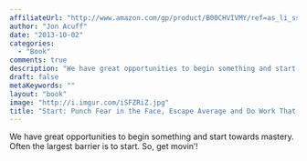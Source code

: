 ```yaml
---
affiliateUrl: "http://www.amazon.com/gp/product/B00CHVIVMY/ref=as_li_ss_tl?ie=UTF8&camp=1789&creative=390957&creativeASIN=B00CHVIVMY&linkCode=as2&tag=jaktre-20"
author: "Jon Acuff"
date: "2013-10-02"
categories:
  - "Book"
comments: true
description: "We have great opportunities to begin something and start towards mastery. Often the largest barrier is to start. So, get movin’!"
draft: false
metaKeywords: ""
layout: "book"
image: "http://i.imgur.com/iSFZRiZ.jpg"
title: "Start: Punch Fear in the Face, Escape Average and Do Work That Matters"
---
```


We have great opportunities to begin something and start towards mastery. Often the largest barrier is to start. So, get movin’!
